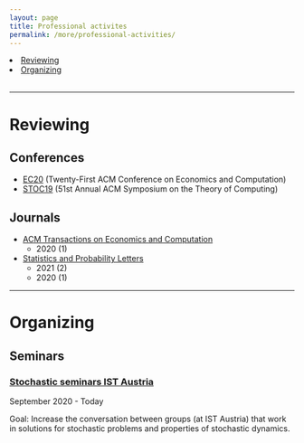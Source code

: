 ```yaml
---
layout: page
title: Professional activites
permalink: /more/professional-activities/
---
```


<li><a href="#reviewing">Reviewing</a></li>
<li><a href="#organizing">Organizing</a></li>
<br>
<hr>

# Reviewing

## Conferences

- [EC20](http://ec20.sigecom.org/) (Twenty-First ACM Conference on Economics and Computation)
- [STOC19](http://acm-stoc.org/stoc2019/) (51st Annual ACM Symposium on the Theory of Computing)

## Journals

- [ACM Transactions on Economics and Computation](https://dl.acm.org/journal/teac)
  - 2020 (1)
- [Statistics and Probability Letters](https://www.journals.elsevier.com/statistics-and-probability-letters)
  - 2021 (2)
  - 2020 (1)

<hr>

# Organizing

## Seminars

### [Stochastic seminars IST Austria](https://stochasticseminars.pages.ist.ac.at/)

September 2020 - Today

Goal: Increase the conversation between groups (at IST Austria) that work in solutions for stochastic problems and properties of stochastic dynamics.
